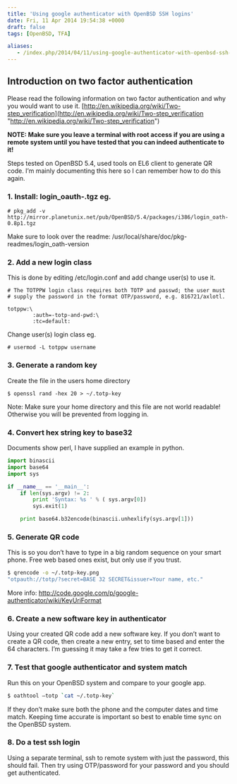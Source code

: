 ```yaml
---
title: 'Using google authenticator with OpenBSD SSH logins'
date: Fri, 11 Apr 2014 19:54:38 +0000
draft: false
tags: [OpenBSD, TFA]

aliases:
   - /index.php/2014/04/11/using-google-authenticator-with-openbsd-ssh-logins/
---
```


## Introduction on two factor authentication

Please read the following information on two factor authentication and why
you would want to use it.
[http://en.wikipedia.org/wiki/Two-step_verification](http://en.wikipedia.org/wiki/Two-step_verification "http://en.wikipedia.org/wiki/Two-step_verification") 

**NOTE: Make sure you leave a terminal with root access if you are using a remote system until you have tested that you can indeed authenticate to it!**

Steps tested on OpenBSD 5.4, used tools on EL6 client to generate QR code. 
I’m mainly documenting this here so I can remember how to do this again. 

### 1. Install: login\_oauth-.tgz eg.

```
# pkg_add -v http://mirror.planetunix.net/pub/OpenBSD/5.4/packages/i386/login_oath-0.8p1.tgz
```

Make sure to look over the readme: /usr/local/share/doc/pkg-readmes/login_oath-version

### 2. Add a new login class

This is done by editing /etc/login.conf and add change user(s) to use it.

```
# The TOTPPW login class requires both TOTP and passwd; the user must
# supply the password in the format OTP/password, e.g. 816721/axlotl.

totppw:\
        :auth=-totp-and-pwd:\
        :tc=default:

```

Change user(s) login class eg.


```
# usermod -L totppw username
```

### 3. Generate a random key

Create the file in the users home directory

```
$ openssl rand -hex 20 > ~/.totp-key
```

Note: Make sure your home directory and this file are not world readable!
Otherwise you will be prevented from logging in.

### 4. Convert hex string key to base32

Documents show perl, I have supplied an example in python.


``` python
import binascii
import base64
import sys

if __name__ == '__main__':
    if len(sys.argv) != 2:
        print 'Syntax: %s ' % ( sys.argv[0])
        sys.exit(1)

    print base64.b32encode(binascii.unhexlify(sys.argv[1]))

```

### 5. Generate QR code

This is so you don’t have to type in a big random sequence on your
smart phone. Free web based ones exist, but only use if you trust.

``` bash
$ qrencode -o ~/.totp-key.png
"otpauth://totp/?secret=BASE 32 SECRET&issuer=Your name, etc."
```

More info: http://code.google.com/p/google-authenticator/wiki/KeyUriFormat

### 6. Create a new software key in authenticator

Using your created QR code add a new software key. If you don’t want to
create a QR code, then create a new entry, set to time based and enter the
64 characters. I’m guessing it may take a few tries to get it correct.

### 7. Test that google authenticator and system match

Run this on your OpenBSD system and compare to your google app.

``` bash
$ oathtool –totp `cat ~/.totp-key`
```

If they don’t make sure both the phone and the computer dates and
time match.  Keeping time accurate is important so best to enable time sync
on the OpenBSD system.

### 8. Do a test ssh login

Using a separate terminal, ssh to remote system with just the password,
this should fail. Then try using OTP/password for your password and you 
should get authenticated.
